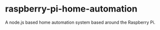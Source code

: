 raspberry-pi-home-automation
============================

A node.js based home automation system based around the Raspberry Pi.
